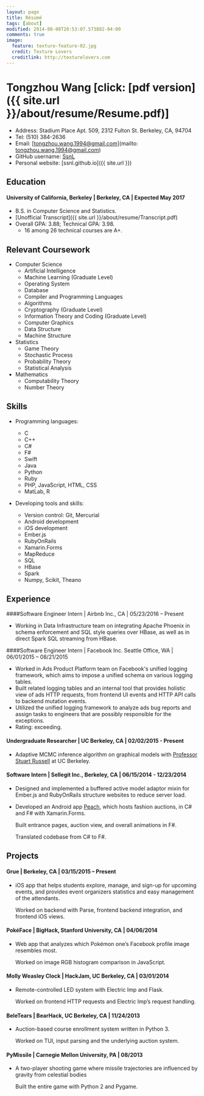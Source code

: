 ```yaml
---
layout: page
title: Résumé
tags: [about]
modified: 2014-08-08T20:53:07.573882-04:00
comments: true
image:
  feature: texture-feature-02.jpg
  credit: Texture Lovers
  creditlink: http://texturelovers.com
---
```


# Tongzhou Wang [click: [pdf version]({{ site.url }}/about/resume/Resume.pdf)]
+ Address: Stadium Place Apt. 509, 2312 Fulton St. Berkeley, CA, 94704
+ Tel: (510) 384-2636 
+ Email: [tongzhou.wang.1994@gmail.com](mailto: tongzhou.wang.1994@gmail.com)
+ GitHub username: [SsnL](https://github.com/SsnL/)
+ Personal website: [ssnl.github.io]({{ site.url }})## Education#### University of California, Berkeley | Berkeley, CA | Expected May 2017+ B.S. in Computer Science and Statistics.+ [Unofficial Transcript]({{ site.url }}/about/resume/Transcript.pdf)
+ Overall GPA: 3.88; Technical GPA: 3.98. 
	+ 16 among 26 technical courses are A+. ## Relevant Coursework
+ Computer Science    + Artificial Intelligence    + Machine Learning (Graduate Level)    + Operating System
    + Database    + Compiler and Programming Languages    + Algorithms
    + Cryptography (Graduate Level)
    + Information Theory and Coding (Graduate Level)
    + Computer Graphics    + Data Structure    + Machine Structure
+ Statistics    + Game Theory    + Stochastic Process    + Probability Theory    + Statistical Analysis
+ Mathematics
	+ Computability Theory
	+ Number Theory## Skills+ Programming languages:
    + C
    + C++
    + C#
    + F#
    + Swift
    + Java
    + Python
    + Ruby
    + PHP, JavaScript, HTML, CSS
    + MatLab, R
    + Developing tools and skills: 
    + Version control: Git, Mercurial    
    + Android development 
    + iOS development
    + Ember.js
    + RubyOnRails
    + Xamarin.Forms
    + MapReduce
    + SQL
    + HBase
    + Spark
    + Numpy, Scikit, Theano## Experience

####Software Engineer Intern | Airbnb Inc., CA | 05/23/2016 – Present+ Working in Data Infrastructure team on integrating Apache Phoenix in schema enforcement and SQL style queries over HBase, as well as in direct Spark SQL streaming from HBase.####Software Engineer Intern | Facebook Inc. Seattle Office, WA | 06/01/2015 – 08/21/2015+ Worked in Ads Product Platform team on Facebook's unified logging framework, which aims to impose a unified schema on various logging tables.+ Built related logging tables and an internal tool that provides holistic view of ads HTTP requests, from frontend UI events and HTTP API calls to backend mutation events.+ Utilized the unified logging framework to analyze ads bug reports and assign tasks to engineers that are possibly responsible for the exceptions.+ Rating: exceeding.#### Undergraduate Researcher | UC Berkeley, CA | 02/02/2015 - Present
+ Adaptive MCMC inference algorithm on graphical models with [Professor Stuart Russell](http://www.cs.berkeley.edu/~russell/) at UC Berkeley.#### Software Intern | Sellegit Inc., Berkeley, CA | 06/15/2014 - 12/23/2014+ Designed and implemented a buffered active model adaptor mixin for Ember.js and RubyOnRails structure websites to reduce server load.+ Developed an Android app [Peach](https://peachapp.com/), which hosts fashion auctions, in C# and F# with Xamarin.Forms. 
    Built entrance pages, auction view, and overall animations in F#. 
    Translated codebase from C# to F#. ## Projects 
#### Grue | Berkeley, CA | 03/15/2015 – Present+ iOS app that helps students explore, manage, and sign-up for upcoming events, and provides event organizers statistics and easy management of the attendants.
    Worked on backend with Parse, frontend backend integration, and frontend iOS views.#### PokéFace | BigHack, Stanford University, CA | 04/06/2014 + Web app that analyzes which Pokémon one’s Facebook profile image resembles most. 

    Worked on image RGB histogram comparison in JavaScript.
#### Molly Weasley Clock | HackJam, UC Berkeley, CA | 03/01/2014+ Remote-controlled LED system with Electric Imp and Flask. 
    Worked on frontend HTTP requests and Electric Imp’s request handling. 
#### BeleTears | BearHack, UC Berkeley, CA | 11/24/2013+ Auction-based course enrollment system written in Python 3. 

    Worked on TUI, input parsing and the underlying auction system.#### PyMissile | Carnegie Mellon University, PA | 08/2013 + A two-player shooting game where missile trajectories are influenced by gravity from celestial bodies

    Built the entire game with Python 2 and Pygame.